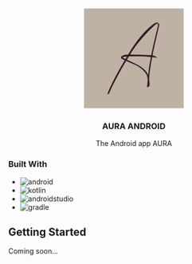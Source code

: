 <!-- Improved compatibility of back to top link: See: https://github.com/othneildrew/Best-README-Template/pull/73 -->
<a name="readme-top"></a>
<!--
*** Thanks for checking out the Best-README-Template. If you have a suggestion
*** that would make this better, please fork the repo and create a pull request
*** or simply open an issue with the tag "enhancement".
*** Don't forget to give the project a star!
*** Thanks again! Now go create something AMAZING! :D
-->


<!-- PROJECT LOGO -->
<br />
<div align="center">
    <img src="aura.png" alt="Logo" width="200" height="200">

<h3 align="center">AURA ANDROID</h3>

  <p align="center">
    The Android app AURA
  </p>
</div>

### Built With

* ![android]
* ![kotlin]
* ![androidstudio]
* ![gradle]

<!-- GETTING STARTED -->
## Getting Started

Coming soon...

<!-- MARKDOWN LINKS & IMAGES -->
<!-- https://www.markdownguide.org/basic-syntax/#reference-style-links -->
[android]: https://img.shields.io/badge/Android-3DDC84?style=for-the-badge&logo=android&logoColor=white
[kotlin]: https://img.shields.io/badge/Kotlin-7F52FF?style=for-the-badge&logo=Kotlin&logoColor=white
[androidstudio]: https://img.shields.io/badge/Android%20Studio-3DDC84?style=for-the-badge&logo=androidstudio&logoColor=white
[gradle]: https://img.shields.io/badge/Gradle-02303A?style=for-the-badge&logo=gradle&logoColor=white